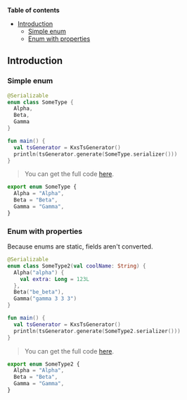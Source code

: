 <!--- TEST_NAME EnumClassTest -->


**Table of contents**

<!--- TOC -->

* [Introduction](#introduction)
  * [Simple enum](#simple-enum)
  * [Enum with properties](#enum-with-properties)

<!--- END -->


<!--- INCLUDE .*\.kt
import kotlinx.serialization.*
import dev.adamko.kxstsgen.*
-->

## Introduction

### Simple enum

<!--- INCLUDE .*\.kt
import kotlinx.serialization.*
import dev.adamko.kxstsgen.*
-->

```kotlin
@Serializable
enum class SomeType {
  Alpha,
  Beta,
  Gamma
}

fun main() {
  val tsGenerator = KxsTsGenerator()
  println(tsGenerator.generate(SomeType.serializer()))
}
```

> You can get the full code [here](./code/example/example-enum-class-01.kt).

```typescript
export enum SomeType {
  Alpha = "Alpha",
  Beta = "Beta",
  Gamma = "Gamma",
}
```

<!--- TEST -->

### Enum with properties

Because enums are static, fields aren't converted.

```kotlin
@Serializable
enum class SomeType2(val coolName: String) {
  Alpha("alpha") {
    val extra: Long = 123L
  },
  Beta("be_beta"),
  Gamma("gamma 3 3 3")
}

fun main() {
  val tsGenerator = KxsTsGenerator()
  println(tsGenerator.generate(SomeType2.serializer()))
}
```

> You can get the full code [here](./code/example/example-enum-class-02.kt).

```typescript
export enum SomeType2 {
  Alpha = "Alpha",
  Beta = "Beta",
  Gamma = "Gamma",
}
```

<!--- TEST -->
